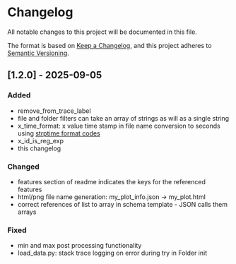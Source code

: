 # Changelog
All notable changes to this project will be documented in this file.

The format is based on [Keep a Changelog](https://keepachangelog.com/en/1.0.0/),
and this project adheres to [Semantic Versioning](https://semver.org/spec/v2.0.0.html).

## [1.2.0] - 2025-09-05

### Added
- remove_from_trace_label
- file and folder filters can take an array of strings as will as a single string
- x_time_format: x value time stamp in file name conversion to seconds using [strptime format codes](https://docs.python.org/3/library/datetime.html#strftime-and-strptime-format-codes)
- x_id_is_reg_exp
- this changelog

### Changed
- features section of readme indicates the keys for the referenced features
- html/png file name generation: my_plot_info.json -> my_plot.html
- correct references of list to array in schema template - JSON calls them arrays

### Fixed
- min and max post processing functionality
- load_data.py: stack trace logging on error during try in Folder init